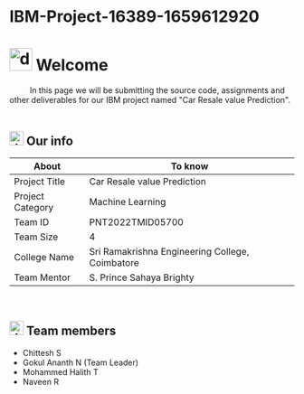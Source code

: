 # IBM-Project-16389-1659612920


# <img src="https://user-images.githubusercontent.com/99788851/194714225-20b1436e-cc0e-4972-8ab1-1d6cc0abf3f3.png" alt="drawing" width="40"/> Welcome

&emsp;
&emsp; In this page we will be submitting the source code, assignments and other deliverables for our IBM project named "Car Resale value Prediction".
&emsp;
## <img src="https://user-images.githubusercontent.com/99788851/194714826-a05deae0-6d33-449d-a1e8-a126f30e1b4f.png" alt="drawing" width="25"/> Our info
| About | To know |
| --- | --- |
| Project Title | Car Resale value Prediction |
| Project Category |Machine Learning &emsp; |
| Team ID |PNT2022TMID05700 &emsp; |
| Team Size |4 &emsp; |
| College Name |Sri Ramakrishna Engineering College, Coimbatore &emsp; |
| Team Mentor |S. Prince Sahaya Brighty|

&emsp;
## <img src="https://user-images.githubusercontent.com/99788851/194715091-fd5a8ed2-641a-44e2-bb77-613e36c4ee00.png" alt="drawing" width="25"/> Team members
- Chittesh S
- Gokul Ananth N (Team Leader)
- Mohammed Halith T
- Naveen R
